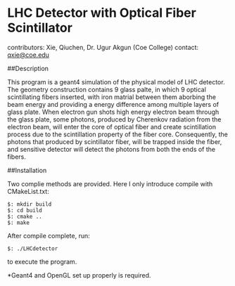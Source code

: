 # LHC Detector with Optical Fiber Scintillator
contributors: Xie, Qiuchen, Dr. Ugur Akgun (Coe College)
contact: qxie@coe.edu

##Description

This program is a geant4 simulation of the physical model of LHC detector. The geometry construction contains 9 glass palte, in which 9 optical scintillating fibers inserted, with iron matrial between them aborbing the beam energy and providing a energy difference among multiple layers of glass plate. When electron gun shots high energy electron beam through the glass plate, some photons, produced by Cherenkov radiation from the electron beam, will enter the core of optical fiber and create scintillation process due to the scintillation property of the fiber core. Consequently, the photons that produced by scintillator fiber, will be trapped inside the fiber, and sensitive detector will detect the photons from both the ends of the fibers. 

##Installation

Two complie methods are provided. Here I only introduce compile with CMakeList.txt: 

	$: mkdir build
	$: cd build
	$: cmake ..
	$: make

After compile complete, run:

	$: ./LHCdetector

to execute the program. 

*Geant4 and OpenGL set up properly is required.

